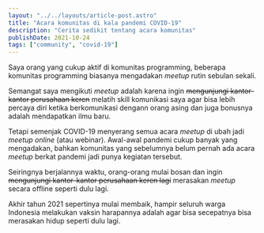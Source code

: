 ```yaml
---
layout: "../../layouts/article-post.astro"
title: "Acara komunitas di kala pandemi COVID-19"
description: "Cerita sedikit tentang acara komunitas"
publishDate: 2021-10-24
tags: ["community", "covid-19"]
---
```


Saya orang yang cukup aktif di komunitas programming, beberapa komunitas programming biasanya mengadakan _meetup_
rutin sebulan sekali.

Semangat saya mengikuti _meetup_ adalah karena ingin ~~mengunjungi kantor-kantor perusahaan keren~~ melatih skill
komunikasi saya agar bisa lebih percaya diri ketika berkomunikasi dengann orang asing dan juga bonusnya adalah
mendapatkan ilmu baru.

Tetapi semenjak COVID-19 menyerang semua acara _meetup_ di ubah jadi _meetup online_ (atau webinar). Awal-awal pandemi
cukup banyak yang mengadakan, bahkan komunitas yang sebelumnya belum pernah ada acara _meetup_ berkat pandemi jadi punya
kegiatan tersebut.

Seiringnya berjalannya waktu, orang-orang mulai bosan dan ingin ~~mengunjungi kantor-kantor perusahaan keren lagi~~
merasakan _meetup_ secara offline seperti dulu lagi.

Akhir tahun 2021 sepertinya mulai membaik, hampir seluruh warga Indonesia melakukan vaksin harapannya adalah agar bisa
secepatnya bisa merasakan hidup seperti dulu lagi.
